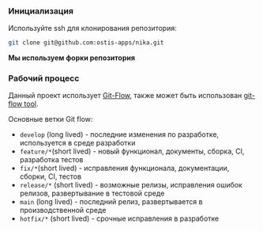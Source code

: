 ### Инициализация
Используйте ssh для клонирования репозитория:
```sh
git clone git@github.com:ostis-apps/nika.git
```
**Мы используем форки репозитория**

### Рабочий процесс
Данный проект использует [Git-Flow](https://www.gitkraken.com/learn/git/git-flow), также может быть использован [git-flow tool](https://github.com/nvie/gitflow).

Основные ветки Git flow:

* `develop` (long lived) - последние изменения по разработке, используется в среде разработки
* `feature/*`(short lived) - новый функционал, документы, сборка, CI, разработка тестов
* `fix/*`(short lived) - исправления функционала, документации, сборки, CI, тестов
* `release/*` (short lived) - возможные релизы, исправления ошибок релизов, развертывание в тестовой среде
* `main` (long lived) - последний релиз, развертывается в производственной среде
* `hotfix/*` (short lived) - срочные исправления в разработке
